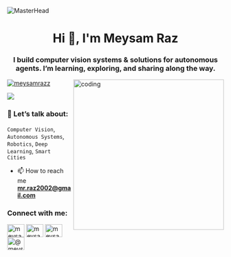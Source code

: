 ![MasterHead](https://nielseniq.com/wp-content/uploads/sites/4/2021/02/data-science-icon-animation-banner-clockwise-4.gif)
<h1 align="center">Hi 👋, I'm Meysam Raz</h1>
<h3 align="center">I build computer vision systems & solutions for autonomous agents. I’m learning, exploring, and sharing along the way.</h3>
<img align="right" alt="coding" width="350" src="https://i1.wp.com/codeias.com/wp-content/uploads/2019/12/mdadain-qdimg-cdda59d626dc8asdasd6397fe45080e6e9c7d027ddasd.gif?fit=680%2C428&ssl=1">


<p align="left"> <a href="https://twitter.com/meysamrazz" target="blank"><img src="https://img.shields.io/twitter/follow/meysamrazz?logo=twitter&style=for-the-badge" alt="meysamrazz" /></a> </p>

<a href="https://www.kaggle.com/meisamraz"><img src="https://road-to-kaggle-grandmaster.vercel.app/api/simple/meisamraz"></a>

### 💬 Let’s talk about:
`Computer Vision`, `Autonomous Systems`, `Robotics`, `Deep Learning`, `Smart Cities`

- 📫 How to reach me **mr.raz2002@gmail.com**

<h3 align="left">Connect with me:</h3>
<p align="left">
<a href="https://twitter.com/meysamrazz" target="blank"><img align="center" src="https://raw.githubusercontent.com/rahuldkjain/github-profile-readme-generator/master/src/images/icons/Social/twitter.svg" alt="meysamrazz" height="30" width="40" /></a>
<a href="https://linkedin.com/in/meysamraz" target="blank"><img align="center" src="https://raw.githubusercontent.com/rahuldkjain/github-profile-readme-generator/master/src/images/icons/Social/linked-in-alt.svg" alt="meysamraz" height="30" width="40" /></a>
<a href="https://www.kaggle.com/meisamraz" target="blank"><img align="center" src="https://raw.githubusercontent.com/rahuldkjain/github-profile-readme-generator/master/src/images/icons/Social/kaggle.svg" alt="meysamraz" height="30" width="40" /></a>
<a href="https://medium.com/@meysamraz" target="blank"><img align="center" src="https://raw.githubusercontent.com/rahuldkjain/github-profile-readme-generator/master/src/images/icons/Social/medium.svg" alt="@meysamraz" height="30" width="40" /></a>
</p>
